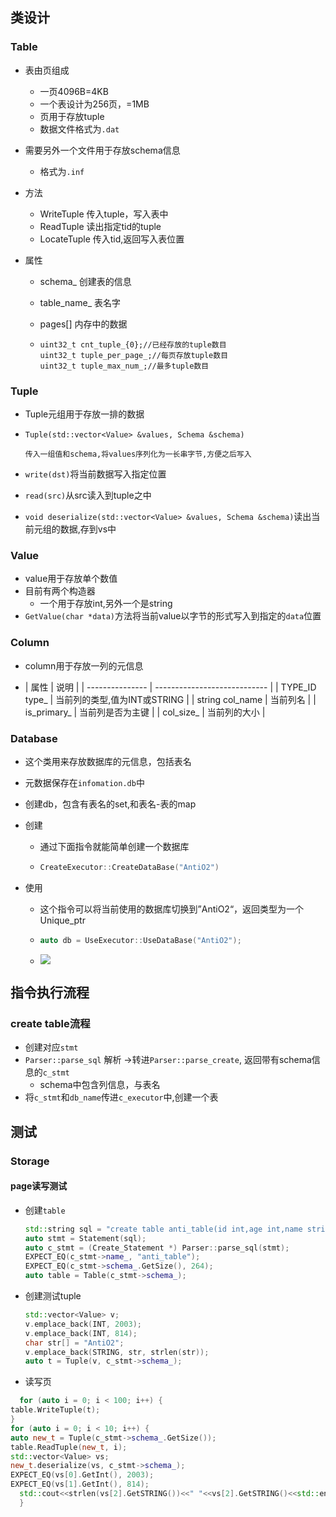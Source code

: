 ## 类设计

### Table

- 表由页组成
    - 一页4096B=4KB
    - 一个表设计为256页，=1MB
    - 页用于存放tuple
    - 数据文件格式为`.dat`

- 需要另外一个文件用于存放schema信息
    - 格式为`.inf`

- 方法
    - WriteTuple 传入tuple，写入表中
    - ReadTuple 读出指定tid的tuple
    - LocateTuple 传入tid,返回写入表位置

- 属性
    - schema_    创建表的信息

    - table_name_ 表名字

    - pages[]     内存中的数据

    - ```
	  uint32_t cnt_tuple_{0};//已经存放的tuple数目
	  uint32_t tuple_per_page_;//每页存放tuple数目
	  uint32_t tuple_max_num_;//最多tuple数目
	  ```

### Tuple

- Tuple元组用于存放一排的数据

- ```
  Tuple(std::vector<Value> &values, Schema &schema)
  
  传入一组值和schema,将values序列化为一长串字节,方便之后写入
  ```

- `write(dst)`将当前数据写入指定位置

- `read(src)`从src读入到tuple之中

- `void deserialize(std::vector<Value> &values, Schema &schema)`读出当前元组的数据,存到vs中

### Value

- value用于存放单个数值
- 目前有两个构造器
    - 一个用于存放int,另外一个是string
- `GetValue(char *data)`方法将当前value以字节的形式写入到指定的`data`位置

### Column

- column用于存放一列的元信息

- | 属性            | 说明                         |
      | --------------- | ---------------------------- |
  | TYPE_ID type_   | 当前列的类型,值为INT或STRING |
  | string col_name | 当前列名                     |
  | is_primary_     | 当前列是否为主键             |
  | col_size_       | 当前列的大小                 |

### Database

- 这个类用来存放数据库的元信息，包括表名

- 元数据保存在`infomation.db`中

- 创建db，包含有表名的set,和表名-表的map

- 创建

  - 通过下面指令就能简单创建一个数据库

  - ```C++
    CreateExecutor::CreateDataBase("AntiO2")
    ```

- 使用

  - 这个指令可以将当前使用的数据库切换到”AntiO2“，返回类型为一个Unique_ptr

  - ```C++
    auto db = UseExecutor::UseDataBase("AntiO2");
    ```

  - ![](./assets/CreateDB.png)

## 指令执行流程

### create table流程

- 创建对应`stmt`
- `Parser::parse_sql`  解析 ->转进`Parser::parse_create`, 返回带有schema信息的`c_stmt`
  - schema中包含列信息，与表名
- 将`c_stmt`和`db_name`传进`c_executor`中,创建一个表

## 测试

### Storage

#### page读写测试

- 创建`table`

    ```C++
    std::string sql = "create table anti_table(id int,age int,name string);";
    auto stmt = Statement(sql);
    auto c_stmt = (Create_Statement *) Parser::parse_sql(stmt);
    EXPECT_EQ(c_stmt->name_, "anti_table");
    EXPECT_EQ(c_stmt->schema_.GetSize(), 264);
    auto table = Table(c_stmt->schema_);
   ```

- 创建测试tuple

  ```C++
  std::vector<Value> v;
  v.emplace_back(INT, 2003);
  v.emplace_back(INT, 814);
  char str[] = "AntiO2";
  v.emplace_back(STRING, str, strlen(str));
  auto t = Tuple(v, c_stmt->schema_);
  ```

- 读写页

```c++
  for (auto i = 0; i < 100; i++) {
table.WriteTuple(t);
}
for (auto i = 0; i < 10; i++) {
auto new_t = Tuple(c_stmt->schema_.GetSize());
table.ReadTuple(new_t, i);
std::vector<Value> vs;
new_t.deserialize(vs, c_stmt->schema_);
EXPECT_EQ(vs[0].GetInt(), 2003);
EXPECT_EQ(vs[1].GetInt(), 814);
  std::cout<<strlen(vs[2].GetSTRING())<<" "<<vs[2].GetSTRING()<<std::endl;
  }
```

